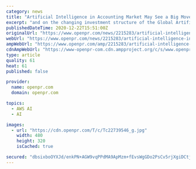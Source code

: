 ```yaml
---
category: news
title: "Artificial Intelligence in Accounting Market May See a Big Move | UiPath, Kore.ai, AppZen, YayPay"
excerpt: "and on the changing investment structure of the Global Artificial Intelligence in Accounting Market. Some of the key players profiled in the study are Microsoft (US), AWS (US), Xero (New Zealand), Intuit (US), Sage (England), OSP (US), UiPath (US), Kore.ai ..."
publishedDateTime: 2020-12-22T15:51:00Z
originalUrl: "https://www.openpr.com/news/2215283/artificial-intelligence-in-accounting-market-may-see-a-big-move"
webUrl: "https://www.openpr.com/news/2215283/artificial-intelligence-in-accounting-market-may-see-a-big-move"
ampWebUrl: "https://www.openpr.com/amp/2215283/artificial-intelligence-in-accounting-market-may-see-a-big-move"
cdnAmpWebUrl: "https://www-openpr-com.cdn.ampproject.org/c/s/www.openpr.com/amp/2215283/artificial-intelligence-in-accounting-market-may-see-a-big-move"
type: article
quality: 61
heat: 61
published: false

provider:
  name: openpr.com
  domain: openpr.com

topics:
  - AWS AI
  - AI

images:
  - url: "https://cdn.openpr.com/T/c/Tc22739546_g.jpg"
    width: 480
    height: 320
    isCached: true

secured: "dbsixboOYXJd/enkPN+AGW9vqPPdMA9ApMzm+fEvsWgGDo2PsCv5rjXgiDCtjzLhxTD/wAS4kS5QvIe7+lMXxqo4QoWbCVxD3z5/i0Du7GQCJcdBKUEFqFdhaYD3pcXumiark2B9ZnTWsWcri9C1yW3R5g4WpYHzgZRCb0I+1PTg1YGJ8Mmqz9JUQ7NxukuExtrQjRvHQh37W+PFzCwn1k7nMy5eGOuLbikYfrkDdXhjaPaw81B+HZyPYpuQIclPPsYIaa1XWTRr/VssVDoh3jCqGqjOU00KyOlsjA5u1Rj6pBVd0lyYduLjDlyHbKf33agYuwJHC7OJ91EjwdQAXI2xv9LkTdi4rWnNleBBCeM=;cJ0vODBAo+0IIDSArHTO0w=="
---
```


